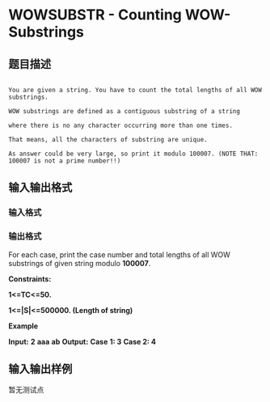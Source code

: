 # WOWSUBSTR - Counting WOW-Substrings

## 题目描述

```

You are given a string. You have to count the total lengths of all WOW substrings.

WOW substrings are defined as a contiguous substring of a string

where there is no any character occurring more than one times.

That means, all the characters of substring are unique.

As answer could be very large, so print it modulo 100007. (NOTE THAT: 100007 is not a prime number!!)

```

## 输入输出格式

### 输入格式

### 输出格式

For each case, print the case number and total lengths of all WOW substrings of given string modulo **100007**.

**Constraints:**

**1<=TC<=50.**

**1<=|S|<=500000. (Length of string)**

**Example**

**Input:** **2** **aaa** **ab** **Output:** **Case** **1: 3** **Case 2: 4**

## 输入输出样例

暂无测试点

